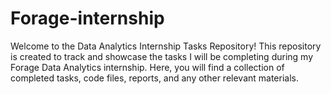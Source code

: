 # Forage-internship
Welcome to the Data Analytics Internship Tasks Repository! This repository is created to track and showcase the tasks I will be completing during my Forage Data Analytics internship. Here, you will find a collection of completed tasks, code files, reports, and any other relevant materials.
